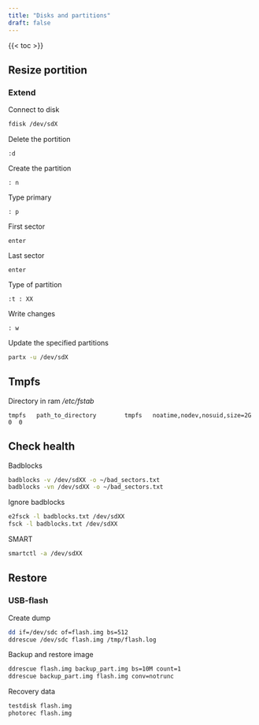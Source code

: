 ```yaml
---
title: "Disks and partitions"
draft: false
---
```


{{< toc >}}

## Resize portition

### Extend

Connect to disk

```bash
fdisk /dev/sdX
```

Delete the portition

```text
:d
```

Create the partition

```text
: n
```

Type primary

```text
: p
```

First sector

```text
enter
```

Last sector

```text
enter
```

Type of partition

```text
:t : XX
```

Write changes

```text
: w
```

Update the specified partitions

```bash
partx -u /dev/sdX
```

## Tmpfs

Directory in ram
_/etc/fstab_

```text
tmpfs   path_to_directory        tmpfs   noatime,nodev,nosuid,size=2G          0  0
```

## Check health

Badblocks

```bash
badblocks -v /dev/sdXX -o ~/bad_sectors.txt
badblocks -vn /dev/sdXX -o ~/bad_sectors.txt
```

Ignore badblocks

```bash
e2fsck -l badblocks.txt /dev/sdXX
fsck -l badblocks.txt /dev/sdXX
```

SMART

```bash
smartctl -a /dev/sdXX
```

## Restore

### USB-flash

Create dump

```bash
dd if=/dev/sdc of=flash.img bs=512
ddrescue /dev/sdc flash.img /tmp/flash.log
```

Backup and restore image

```bash
ddrescue flash.img backup_part.img bs=10M count=1
ddrescue backup_part.img flash.img conv=notrunc
```

Recovery data

```bash
testdisk flash.img
photorec flash.img
```
